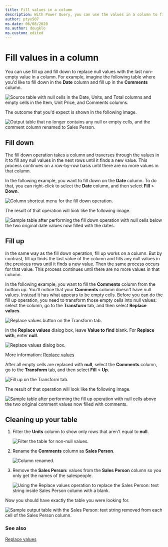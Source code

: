 ```yaml
---
title: Fill values in a column
description: With Power Query, you can use the values in a column to fill down or fill up any empty spaces in the column. This article demonstrates how to perform these transformations in Power Query.
author: ptyx507
ms.date: 06/08/2020
ms.author: dougklo
ms.custom: edited
---
```


# Fill values in a column

You can use fill up and fill down to replace null values with the last non-empty value in a column. For example, imagine the following table where you'd like to fill down in the **Date** column and fill up in the **Comments** column.

![Source table with null cells in the Date, Units, and Total columns and empty cells in the Item, Unit Price, and Comments columns.](images/me-fill-down-up-final-source.png "Source table with null and empty cells")

The outcome that you'd expect is shown in the following image.

![Output table that no longer contains any null or empty cells, and the comment column renamed to Sales Person.](images/me-fill-down-up-final-table.png "Output table that no longer contains any null or empty cells, and the comment column renamed to Sales Person")

## Fill down

The fill down operation takes a column and traverses through the values in it to fill any null values in the next rows until it finds a new value. This process continues on a row-by-row basis until there are no more values in that column.

In the following example, you want to fill down on the **Date** column. To do that, you can right-click to select the **Date** column, and then select **Fill** > **Down**.

![Column shortcut menu for the fill down operation.](images/me-fill-down-up-right-click.png "Column shortcut menu for the fill down operation")

The result of that operation will look like the following image.

![Sample table after performing the fill down operation with null cells below the two original date values now filled with the dates.](images/me-fill-down-up-date-filled-down.png "Sample table after performing the fill down operation")

## Fill up

In the same way as the fill down operation, fill up works on a column. But by contrast, fill up finds the last value of the column and fills any null values in the previous rows until it finds a new value. Then the same process occurs for that value. This process continues until there are no more values in that column.

In the following example, you want to fill the **Comments** column from the bottom up. You'll notice that your **Comments** column doesn't have null values. Instead it has what appears to be empty cells. Before you can do the fill up operation, you need to transform those empty cells into null values: select the column, go to the **Transform** tab, and then select **Replace values**.

![Replace values button on the Transform tab.](images/me-fill-down-up-replace-values.png "Replace values button on the Transform tab")

In the **Replace values** dialog box, leave **Value to find** blank. For **Replace with**, enter **null**.

![Replace values dialog box.](images/me-fill-down-up-replace-values-window.png "Replace values dialog box")

More information: [Replace values](replace-values.md)

After all empty cells are replaced with **null**, select the **Comments** column, go to the **Transform** tab, and then select **Fill** > **Up**.

![Fill up on the Transform tab.](images/me-fill-down-up-fill-up-icon.png "Fill up on the Transform tab")

The result of that operation will look like the following image.

![Sample table after performing the fill up operation with null cells above the two original comment values now filled with comments.](images/me-fill-down-up-fill-up-final.png "Sample table after performing the fill up operation")

## Cleaning up your table

1. Filter the **Units** column to show only rows that aren't equal to **null**.

   ![Filter the table for non-null values.](images/me-fill-down-up-filter-null-values.png "Filter the table for non-null values")

2. Rename the **Comments** column as **Sales Person**. 

   ![Column renamed.](images/me-fill-down-up-rename-column.png "Column renamed")

3. Remove the **Sales Person:** values from the **Sales Person** column so you only get the names of the salespeople.

   ![Using the Replace values operation to replace the Sales Person: text string inside Sales Person column with a blank.](images/me-fill-down-up-replace-sales-person.png "Using the Replace values operation to replace the Sales Person: text string inside Sales Person column with a blank")

Now you should have exactly the table you were looking for.

![Sample output table with the Sales Person: text string removed from each cell of the Sales Person column.](images/me-fill-down-up-final-table.png "Sample output table with the Sales Person: text string removed from each cell of the Sales Person column")

### See also

[Replace values](replace-values.md)
